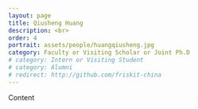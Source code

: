 ```yaml
---
layout: page
title: Qiusheng Huang
description: <br>
order: 4
portrait: assets/people/huangqiusheng.jpg
category: Faculty or Visiting Scholar or Joint Ph.D
# category: Intern or Visiting Student
# category: Alumni
# redirect: http://github.com/friskit-china
---
```


Content

